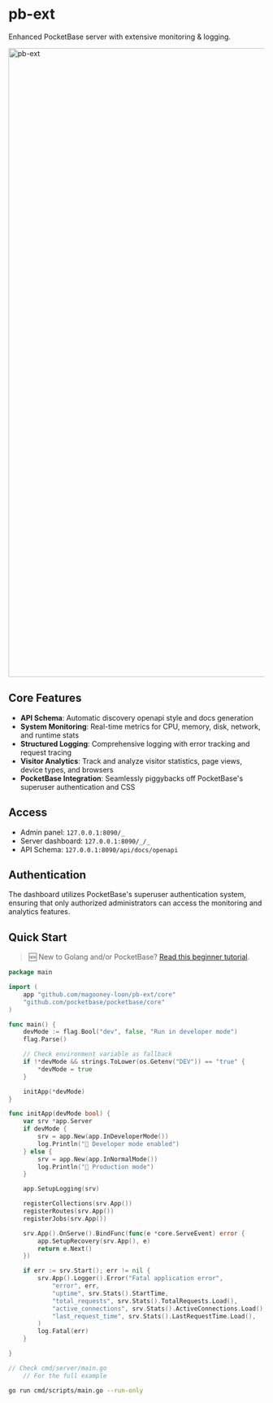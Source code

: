 # pb-ext

Enhanced PocketBase server with extensive monitoring & logging.

<img width="3830" height="1237" alt="pb-ext" src="https://github.com/user-attachments/assets/6965fd9c-2983-41db-a4f2-4c24f5739dad" />

## Core Features

- **API Schema**: Automatic discovery openapi style and docs generation
- **System Monitoring**: Real-time metrics for CPU, memory, disk, network, and runtime stats
- **Structured Logging**: Comprehensive logging with error tracking and request tracing
- **Visitor Analytics**: Track and analyze visitor statistics, page views, device types, and browsers
- **PocketBase Integration**: Seamlessly piggybacks off PocketBase's superuser authentication and CSS

## Access

- Admin panel: `127.0.0.1:8090/_`
- Server dashboard: `127.0.0.1:8090/_/_`
- API Schema: `127.0.0.1:8090/api/docs/openapi`

## Authentication

The dashboard utilizes PocketBase's superuser authentication system, ensuring that only authorized administrators can access the monitoring and analytics features.


## Quick Start

> 🆕 New to Golang and/or PocketBase? [Read this beginner tutorial](TUTORIAL.md).

```go
package main

import (
	app "github.com/magooney-loon/pb-ext/core"
	"github.com/pocketbase/pocketbase/core"
)

func main() {
	devMode := flag.Bool("dev", false, "Run in developer mode")
	flag.Parse()

	// Check environment variable as fallback
	if !*devMode && strings.ToLower(os.Getenv("DEV")) == "true" {
		*devMode = true
	}

	initApp(*devMode)
}

func initApp(devMode bool) {
	var srv *app.Server
	if devMode {
		srv = app.New(app.InDeveloperMode())
		log.Println("🔧 Developer mode enabled")
	} else {
		srv = app.New(app.InNormalMode())
		log.Println("🚀 Production mode")
	}

	app.SetupLogging(srv)

	registerCollections(srv.App())
	registerRoutes(srv.App())
	registerJobs(srv.App())

	srv.App().OnServe().BindFunc(func(e *core.ServeEvent) error {
		app.SetupRecovery(srv.App(), e)
		return e.Next()
	})

	if err := srv.Start(); err != nil {
		srv.App().Logger().Error("Fatal application error",
			"error", err,
			"uptime", srv.Stats().StartTime,
			"total_requests", srv.Stats().TotalRequests.Load(),
			"active_connections", srv.Stats().ActiveConnections.Load(),
			"last_request_time", srv.Stats().LastRequestTime.Load(),
		)
		log.Fatal(err)
	}

}

// Check cmd/server/main.go
	// For the full example
```

```bash
go run cmd/scripts/main.go --run-only
```
